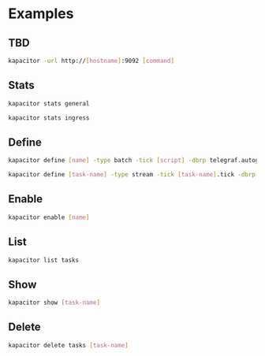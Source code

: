 # Examples

## TBD

```sh
kapacitor -url http://[hostname]:9092 [command]
```

## Stats

```sh
kapacitor stats general
```

```sh
kapacitor stats ingress
```

## Define

```sh
kapacitor define [name] -type batch -tick [script] -dbrp telegraf.autogen
```

```sh
kapacitor define [task-name] -type stream -tick [task-name].tick -dbrp telegraf.autogen
```

## Enable

```sh
kapacitor enable [name]
```

## List

```sh
kapacitor list tasks
```

## Show

```sh
kapacitor show [task-name]
```

## Delete

```sh
kapacitor delete tasks [task-name]
```
